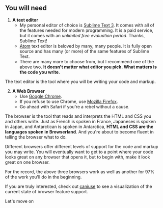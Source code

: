 ## You will need

1. **A text editor**
    - My personal editor of choice is [Sublime Text 3](https://www.sublimetext.com/3). It comes with all of the features needed for modern programming. It is a paid service, but it comes with an *unlimited free evaluation period*. Thanks, Sublime Text!
    - [Atom](https://atom.io/) text editor is beloved by many, many people. It is fully open source and has many (or more) of the same features of Sublime Text.
    - There are many more to choose from, but I recommend one of the above two. **It doesn't matter what editor you pick. What matters is the code you write.**

The text editor is the tool where you will be writing your code and markup.

2. **A Web Browser**
    - Use [Google Chrome](https://www.google.com/chrome/browser/desktop).
    - If you refuse to use Chrome, use [Mozilla Firefox](https://www.mozilla.org/en-US/firefox/new).
    - Go ahead with Safari if you're a rebel without a cause.

The browser is the tool that reads and interprets the HTML and CSS you and others write. Just as French is spoken in France, Japaneses is spoken in Japan, and Antarctican is spoken in Antarctica, **HTML and CSS are the languages spoken in Browserland**. And you're about to become fluent in telling the browser what to do.

Different browsers offer different levels of support for the code and markup you may write. You  will eventually want to get to a point where your code looks great on any browser that opens it, but to begin with, make it look great on one browser.

For the record, the above three browsers work as well as another for 97% of the work you'll do in the beginning.

If you are truly interested, check out [caniuse](http://caniuse.com) to see a visualization of the current state of browser feature support.

<p class="closing">Let's move on</p>
